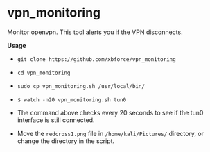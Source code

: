 # vpn_monitoring

Monitor openvpn. This tool alerts you if the VPN disconnects.

**Usage**
- ```git clone https://github.com/xbforce/vpn_monitoring```

- ```cd vpn_monitoring```

- ```sudo cp vpn_monitoring.sh /usr/local/bin/```

- ```$ watch -n20 vpn_monitoring.sh tun0```

- The command above checks every 20 seconds to see if the tun0 interface is still connected.

- Move the ```redcross1.png``` file in ```/home/kali/Pictures/``` directory, or change the directory in the script.
